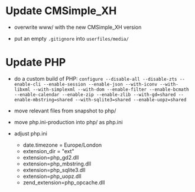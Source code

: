 Update CMSimple_XH
==================

* overwrite www/ with the new CMSimple_XH version

* put an empty `.gitignore` into `userfiles/media/`

Update PHP
==========

* do a custom build of PHP:
  `configure --disable-all --disable-zts --enable-cli --enable-session --enable-json --with-iconv --with-libxml --with-simplexml --with-dom --enable-filter --enable-bcmath --enable-calendar --enable-zip --enable-zlib --with-gd=shared --enable-mbstring=shared --with-sqlite3=shared
  --enable-uopz=shared`

* move relevant files from snapshot to php/

* move php.ini-production into php/ as php.ini

* adjust php.ini
  * date.timezone = Europe/London
  * extension_dir = "ext"
  * extension=php_gd2.dll
  * extension=php_mbstring.dll
  * extension=php_sqlite3.dll
  * extension=php_uopz.dll
  * zend_extension=php_opcache.dll
